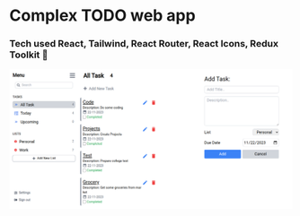 # Complex TODO web app
### Tech used React, Tailwind, React Router, React Icons, Redux Toolkit :slightly_smiling_face:
<img src="src/assets//thumbnail.png" alt="thumbnail" />